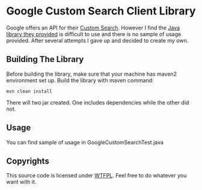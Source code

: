 # Google Custom Search Client Library

Google offers an API for their [Custom Search][1]. However I find the [Java library they provided][2] is difficult to use and there is no sample of usage provided. After several attempts I gave up and decided to create my own.


## Building The Library

Before building the library, make sure that your machine has maven2 environment set up. Build the library with maven command:

	mvn clean install

There will two jar created. One includes dependencies while the other did not.


## Usage

You can find sample of usage in GoogleCustomSearchTest.java


## Copyrights

This source code is licensed under [WTFPL][3]. Feel free to do whatever you want with it.

[1]: http://www.google.com/cse/
[2]: https://developers.google.com/custom-search/v1/libraries
[3]: http://sam.zoy.org/wtfpl/